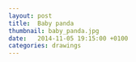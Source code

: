 ```yaml
---
layout: post
title:  Baby panda
thumbnail: baby_panda.jpg
date:   2014-11-05 19:15:00 +0100
categories: drawings
---
```

